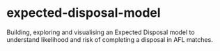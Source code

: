 # expected-disposal-model
Building, exploring and visualising an Expected Disposal model to understand likelihood and risk of completing a disposal in AFL matches.
